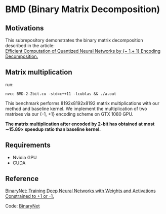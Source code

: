 # BMD (Binary Matrix Decomposition)
## Motivations

This subrepository demonstrates the binary matrix decomposition described in the article:  
[Efficient Computation of Quantized Neural Networks by {− 1,+ 1} Encoding Decomposition.](https://openreview.net/pdf?id=rylfIYoucQ)

##  Matrix multiplication
run: 
<p><code>nvcc BMD-2-2bit.cu -std=c++11 -lcublas && ./a.out </code></p>

This benchmark performs 8192x8192x8192 matrix multiplications with our method and baseline kernel.
We implement the multiplication of two matrixes via our {-1, +1} encoding scheme on GTX 1080 GPU. 

**The matrix multiplication after encoded by 2-bit has obtained at most ∼15.89× speedup ratio than baseline kernel.**

## Requirements 
* Nvidia GPU
* CUDA

## Reference

[BinaryNet: Training Deep Neural Networks with Weights and Activations Constrained to +1 or -1.](http://arxiv.org/abs/1602.02830)

Code: [BinaryNet](https://github.com/MatthieuCourbariaux/BinaryNet)
